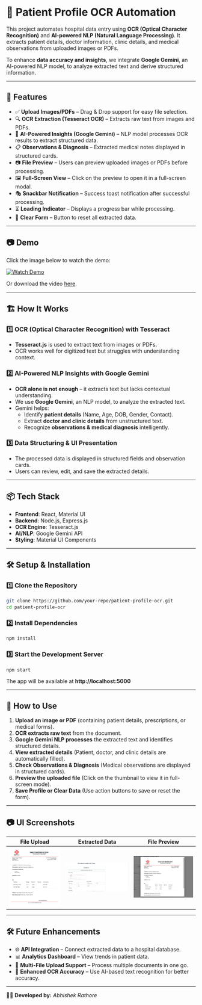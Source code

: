 # 🏥 Patient Profile OCR Automation

This project automates hospital data entry using **OCR (Optical Character Recognition)** and **AI-powered NLP (Natural Language Processing)**. It extracts patient details, doctor information, clinic details, and medical observations from uploaded images or PDFs.

To enhance **data accuracy and insights**, we integrate **Google Gemini**, an AI-powered NLP model, to analyze extracted text and derive structured information.

---

## 🚀 Features

- ✅ **Upload Images/PDFs** – Drag & Drop support for easy file selection.
- 🔍 **OCR Extraction (Tesseract OCR)** – Extracts raw text from images and PDFs.
- 🧠 **AI-Powered Insights (Google Gemini)** – NLP model processes OCR results to extract structured data.
- 📋 **Observations & Diagnosis** – Extracted medical notes displayed in structured cards.
- 📷 **File Preview** – Users can preview uploaded images or PDFs before processing.
- 🖼 **Full-Screen View** – Click on the preview to open it in a full-screen modal.
- 🎭 **Snackbar Notification** – Success toast notification after successful processing.
- ⏳ **Loading Indicator** – Displays a progress bar while processing.
- 🧹 **Clear Form** – Button to reset all extracted data.

---

## 📷 Demo

Click the image below to watch the demo:

[![Watch Demo](screenshots/demo-thumbnail.png)](screenshots/Screen-Recording.mp4)

Or download the video [here](screenshots/Screen-Recording.mp4).

---

## 🏗 How It Works

### 1️⃣ **OCR (Optical Character Recognition) with Tesseract**

- **Tesseract.js** is used to extract text from images or PDFs.
- OCR works well for digitized text but struggles with understanding context.

### 2️⃣ **AI-Powered NLP Insights with Google Gemini**

- **OCR alone is not enough** – it extracts text but lacks contextual understanding.
- We use **Google Gemini**, an NLP model, to analyze the extracted text.
- Gemini helps:
  - Identify **patient details** (Name, Age, DOB, Gender, Contact).
  - Extract **doctor and clinic details** from unstructured text.
  - Recognize **observations & medical diagnosis** intelligently.

### 3️⃣ **Data Structuring & UI Presentation**

- The processed data is displayed in structured fields and observation cards.
- Users can review, edit, and save the extracted details.

---

## 📦 Tech Stack

- **Frontend**: React, Material UI
- **Backend**: Node.js, Express.js
- **OCR Engine**: Tesseract.js
- **AI/NLP**: Google Gemini API
- **Styling**: Material UI Components

---

## 🛠 Setup & Installation

### 1️⃣ Clone the Repository

```bash
git clone https://github.com/your-repo/patient-profile-ocr.git
cd patient-profile-ocr
```

### 2️⃣ Install Dependencies

```bash
npm install
```

### 3️⃣ Start the Development Server

```bash
npm start
```

The app will be available at **http://localhost:5000**

---

## 📌 How to Use

1. **Upload an image or PDF** (containing patient details, prescriptions, or medical forms).
2. **OCR extracts raw text** from the document.
3. **Google Gemini NLP processes** the extracted text and identifies structured details.
4. **View extracted details** (Patient, doctor, and clinic details are automatically filled).
5. **Check Observations & Diagnosis** (Medical observations are displayed in structured cards).
6. **Preview the uploaded file** (Click on the thumbnail to view it in full-screen mode).
7. **Save Profile or Clear Data** (Use action buttons to save or reset the form).

---

## 📷 UI Screenshots

| File Upload                               | Extracted Data                                      | File Preview                                    |
| ----------------------------------------- | --------------------------------------------------- | ----------------------------------------------- |
| ![Upload](screenshots/prescription-1.png) | ![Extracted Data](screenshots/data-extracted-1.png) | ![Full Preview](screenshots/file-preview-1.png) |

---

## 🛠 Future Enhancements

- 🌐 **API Integration** – Connect extracted data to a hospital database.
- 📊 **Analytics Dashboard** – View trends in patient data.
- 🏥 **Multi-File Upload Support** – Process multiple documents in one go.
- 🔎 **Enhanced OCR Accuracy** – Use AI-based text recognition for better accuracy.

---

👨‍💻 **Developed by:** _Abhishek Rathore_
